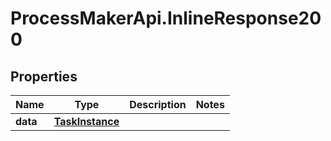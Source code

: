 # ProcessMakerApi.InlineResponse200

## Properties
Name | Type | Description | Notes
------------ | ------------- | ------------- | -------------
**data** | [**TaskInstance**](TaskInstance.md) |  | 


